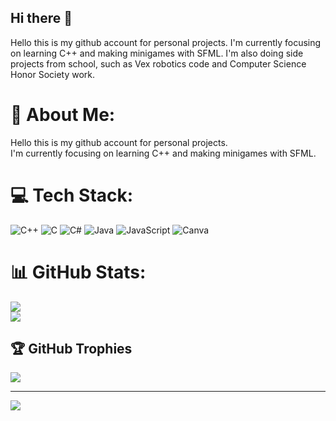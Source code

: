 ## Hi there 👋

Hello this is my github account for personal projects. I'm currently focusing on learning C++ and making minigames with SFML. I'm also doing side projects from school, such as Vex robotics code and Computer Science Honor Society work. 
# 💫 About Me:
Hello this is my github account for personal projects. <br>I'm currently focusing on learning C++ and making minigames with SFML. <br>


# 💻 Tech Stack:
![C++](https://img.shields.io/badge/c++-%2300599C.svg?style=for-the-badge&logo=c%2B%2B&logoColor=white) ![C](https://img.shields.io/badge/c-%2300599C.svg?style=for-the-badge&logo=c&logoColor=white) ![C#](https://img.shields.io/badge/c%23-%23239120.svg?style=for-the-badge&logo=csharp&logoColor=white) ![Java](https://img.shields.io/badge/java-%23ED8B00.svg?style=for-the-badge&logo=openjdk&logoColor=white) ![JavaScript](https://img.shields.io/badge/javascript-%23323330.svg?style=for-the-badge&logo=javascript&logoColor=%23F7DF1E) ![Canva](https://img.shields.io/badge/Canva-%2300C4CC.svg?style=for-the-badge&logo=Canva&logoColor=white)
# 📊 GitHub Stats:
![](https://github-readme-streak-stats.herokuapp.com/?user=kingkururu&theme=dark&hide_border=false)<br/>
![](https://github-readme-stats.vercel.app/api/top-langs/?username=kingkururu&theme=dark&hide_border=false&include_all_commits=false&count_private=false&layout=compact)

## 🏆 GitHub Trophies
![](https://github-profile-trophy.vercel.app/?username=kingkururu&theme=radical&no-frame=false&no-bg=true&margin-w=4)

---
[![](https://visitcount.itsvg.in/api?id=kingkururu&icon=0&color=0)](https://visitcount.itsvg.in)

<!-- Proudly created with GPRM ( https://gprm.itsvg.in ) -->
